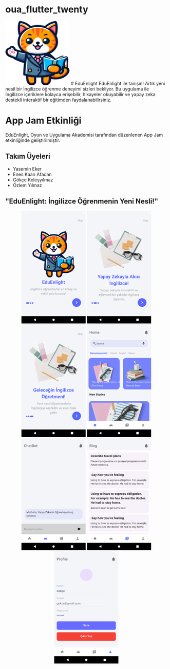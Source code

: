 # oua_flutter_twenty

<img src="assets/img/Logo.png" width="200" height="200"> 
# EduEnlight
EduEnlight ile tanışın! Artık yeni nesil bir İngilizce öğrenme deneyimi sizleri bekliyor. Bu uygulama ile İngilizce içeriklere kolayca erişebilir, hikayeler okuyabilir ve yapay zeka destekli interaktif bir eğitimden faydalanabilirsiniz.

# App Jam Etkinliği

EduEnlight, Oyun ve Uygulama Akademisi tarafından düzenlenen App Jam etkinliğinde geliştirilmiştir.


## Takım Üyeleri
- Yasemin Eker
- Enes Kaan Afacan 
- Gökçe Keleşyılmaz
- Özlem Yılmaz

## "EduEnlight: İngilizce Öğrenmenin Yeni Nesli!"
<p align="center">
<img src="assets/uoa_20/Screenshot_20240521_214945.png" width="200" height="350"> 
<img src="assets/uoa_20/Screenshot_20240521_215031.png" width="200" height="350"> 
<img src="assets/uoa_20/Screenshot_20240521_215046.png" width="200" height="350"> 
<img src="assets/uoa_20/Screenshot_20240521_215057.png" width="200" height="350"> 
<img src="assets/uoa_20/Screenshot_20240521_215110.png" width="200" height="350"> 
<img src="assets/uoa_20/Screenshot_20240521_215120.png" width="200" height="350"> 
<img src="assets/uoa_20/Screenshot_20240521_215134.png" width="200" height="350"> 

</p>
